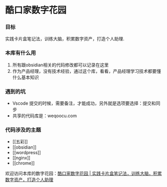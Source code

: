 # 酷口家数字花园

### 目标
实践卡片盒笔记法，训练大脑，积累数字资产，打造个人助理.

### 本库有什么用

1. 所有跟obsidian相关的代码修改都可以记录在这里
2. 作为产品经理，没有技术经验，通过这个库，看看，产品经理学习技术都要懂什么基本知识


### 遇到的坑

- Vscode 提交的时候，需要备注，才能成功，另外就是选项要选择：提交和同步
- 共享的代码库是：weqoocu.com 

### 代码涉及的主题

- [[五彩]]
- [[obsidian]]
- [[wordpress]]
- [[nginx]]
- [[chrome]]



欢迎访问本库的数字花园：[酷口家数字花园 | 实践卡片盒笔记法，训练大脑，积累数字资产，打造个人助理](https://www.weqoocu.com/)
